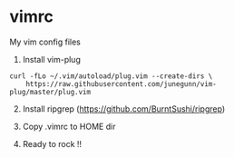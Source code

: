 # vimrc
My vim config files

1. Install vim-plug
```
curl -fLo ~/.vim/autoload/plug.vim --create-dirs \
    https://raw.githubusercontent.com/junegunn/vim-plug/master/plug.vim
```

2. Install ripgrep (https://github.com/BurntSushi/ripgrep)

3. Copy .vimrc to HOME dir

4. Ready to rock !!

